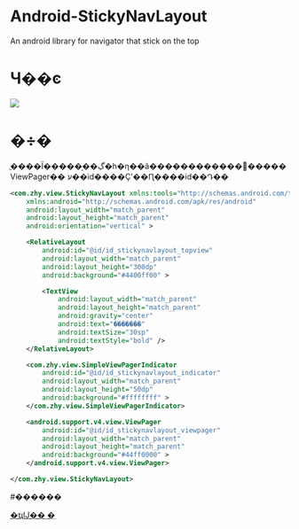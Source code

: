 # Android-StickyNavLayout
An android library for navigator that stick on the top 


# Ч��ͼ

![](sc.gif)


# �÷�
ֱ����Ϊ�����֣��ڲ�һ�η��ã������������򣬵�����ViewPager��
ע��id����Ҫʹ��Ԥ����id��Դ��

```xml
<com.zhy.view.StickyNavLayout xmlns:tools="http://schemas.android.com/tools"
    xmlns:android="http://schemas.android.com/apk/res/android"
    android:layout_width="match_parent"
    android:layout_height="match_parent"
    android:orientation="vertical" >

    <RelativeLayout
        android:id="@id/id_stickynavlayout_topview"
        android:layout_width="match_parent"
        android:layout_height="300dp"
        android:background="#4400ff00" >

        <TextView
            android:layout_width="match_parent"
            android:layout_height="match_parent"
            android:gravity="center"
            android:text="�������"
            android:textSize="30sp"
            android:textStyle="bold" />
    </RelativeLayout>

    <com.zhy.view.SimpleViewPagerIndicator
        android:id="@id/id_stickynavlayout_indicator"
        android:layout_width="match_parent"
        android:layout_height="50dp"
        android:background="#ffffffff" >
    </com.zhy.view.SimpleViewPagerIndicator>

    <android.support.v4.view.ViewPager
        android:id="@id/id_stickynavlayout_viewpager"
        android:layout_width="match_parent"
        android:layout_height="match_parent"
        android:background="#44ff0000" >
    </android.support.v4.view.ViewPager>

</com.zhy.view.StickyNavLayout>

```

#������

[�ҵĲ��͵�ַ][3]

[3]: http://blog.csdn.net/lmj623565791
